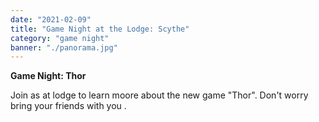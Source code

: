 ```yaml
---
date: "2021-02-09"
title: "Game Night at the Lodge: Scythe"
category: "game night"
banner: "./panorama.jpg"
---
```


**Game Night: Thor**


Join as at lodge to learn moore about the new game "Thor".
Don't worry bring your friends with you .
